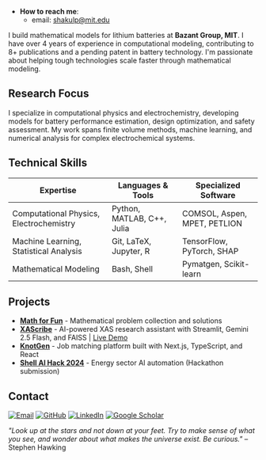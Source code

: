 - **How to reach me**:  
  * email: shakulp@mit.edu

I build mathematical models for lithium batteries at **Bazant Group, MIT**. I have over 4 years of experience in computational modeling, contributing to 8+ publications and a pending patent in battery technology. I'm passionate about helping tough technologies scale faster through mathematical modeling.

## Research Focus

I specialize in computational physics and electrochemistry, developing models for battery performance estimation, design optimization, and safety assessment. My work spans finite volume methods, machine learning, and numerical analysis for complex electrochemical systems.

## Technical Skills

| **Expertise** | **Languages & Tools** | **Specialized Software** |
|---------------|----------------------|-------------------------|
| Computational Physics, Electrochemistry | Python, MATLAB, C++, Julia | COMSOL, Aspen, MPET, PETLION |
| Machine Learning, Statistical Analysis | Git, LaTeX, Jupyter, R | TensorFlow, PyTorch, SHAP |
| Mathematical Modeling | Bash, Shell | Pymatgen, Scikit-learn |

## Projects

- **[Math for Fun](https://oscuro-phoenix.github.io/math-for-fun/)** - Mathematical problem collection and solutions
- **[XAScribe](https://github.com/Oscuro-Phoenix/xascribe)** - AI-powered XAS research assistant with Streamlit, Gemini 2.5 Flash, and FAISS | [Live Demo](https://xascribe-mqr9ykb3xgrabj4msihmvx.streamlit.app/)
- **[KnotGen](https://github.com/Oscuro-Phoenix/knotgen)** - Job matching platform built with Next.js, TypeScript, and React
- **[Shell AI Hack 2024](https://github.com/Oscuro-Phoenix/shellaihack2024)** - Energy sector AI automation (Hackathon submission)

## Contact

[![Email](https://img.shields.io/badge/Email-shakulp@mit.edu-blue?style=flat-square&logo=gmail)](mailto:shakulp@mit.edu)
[![GitHub](https://img.shields.io/badge/GitHub-@oscuro--phoenix-black?style=flat-square&logo=github)](https://github.com/oscuro-phoenix)
[![LinkedIn](https://img.shields.io/badge/LinkedIn-Connect-blue?style=flat-square&logo=linkedin)](https://linkedin.com/in/shakul-pathak)
[![Google Scholar](https://img.shields.io/badge/Google_Scholar-Citations-green?style=flat-square&logo=google-scholar)](https://scholar.google.com/citations?hl=en&user=6gel9QYAAAAJ&view_op=list_works&sortby=pubdate)

*"Look up at the stars and not down at your feet. Try to make sense of what you see, and wonder about what makes the universe exist. Be curious."* – Stephen Hawking



